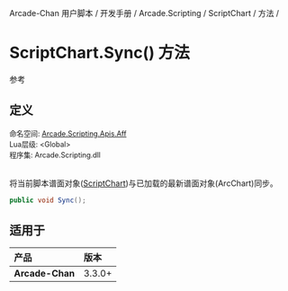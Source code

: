 Arcade-Chan 用户脚本 / 开发手册 / Arcade.Scripting / ScriptChart / 方法 /
# ScriptChart.Sync() 方法
参考

## 定义
<div style="font-size: 90%;">
命名空间: <a href="README.md">Arcade.Scripting.Apis.Aff</a><br />
Lua层级: &lt;Global&gt;<br />
程序集: Arcade.Scripting.dll
</div><br />

将当前脚本谱面对象([ScriptChart](ScriptChart.md))与已加载的最新谱面对象(ArcChart)同步。

```csharp
public void Sync();
```

## 适用于
| 产品 | 版本 |
|:----|:----|
| **Arcade-Chan** | 3.3.0+ |